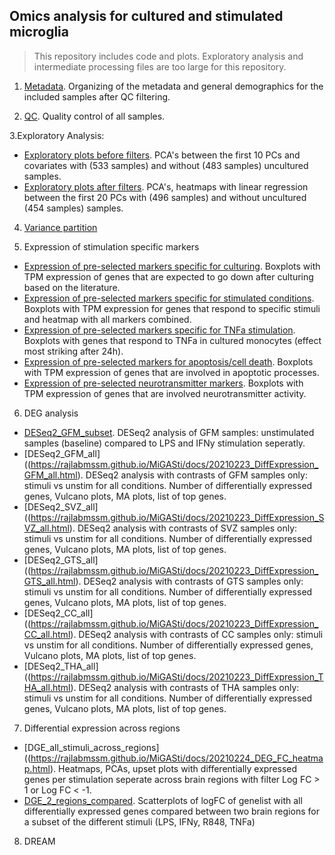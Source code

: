 ## Omics analysis for cultured and stimulated microglia 

> This repository includes code and plots. Exploratory analysis and intermediate processing files are too large for this repository.

1. [Metadata](https://rajlabmssm.github.io/MiGASti/docs/Metadata.html). Organizing of the metadata and general demographics for the included samples after QC filtering.

2. [QC](https://rajlabmssm.github.io/MiGASti/docs/QC_cor.html). Quality control of all samples.
 
3.Exploratory Analysis: 
 - [Exploratory plots before filters](https://rajlabmssm.github.io/MiGASti/docs/20210209_PCA_heatmap_before_filtering.html). PCA's between the first 10 PCs and covariates with (533 samples) and without (483 samples) uncultured samples.
 - [Exploratory plots after filters](https://rajlabmssm.github.io/MiGASti/docs/20210210_PCA_filtering.html). PCA's, heatmaps with linear regression between the first 20 PCs with (496 samples) and without uncultured (454 samples) samples.  
 
4. [Variance partition](https://rajlabmssm.github.io/MiGASti/docs/Variance_partition.html) 

5. Expression of stimulation specific markers
- [Expression of pre-selected markers specific for culturing](https://rajlabmssm.github.io/MiGASti/docs/20210217_Markers_homeostatic.html). Boxplots with TPM expression of genes that are expected to go down after culturing based on the literature.
- [Expression of pre-selected markers specific for stimulated conditions](https://rajlabmssm.github.io/MiGASti/docs/20210217_Markers_allstims.html). Boxplots with TPM expression for genes that respond to specific stimuli and heatmap with all markers combined. 
- [Expression of pre-selected markers specific for TNFa stimulation](https://rajlabmssm.github.io/MiGASti/docs/20210225_Markers_TNFa.html). Boxplots with genes that respond to TNFa in cultured monocytes (effect most striking after 24h).
- [Expression of pre-selected markers for apoptosis/cell death](https://rajlabmssm.github.io/MiGASti/docs/20210224_Markers_apoptotic.html). Boxplots with TPM expression of genes that are involved in apoptotic processes. 
- [Expression of pre-selected neurotransmitter markers](https://rajlabmssm.github.io/MiGASti/docs/20210304_Markers_neurotransmitters.html). Boxplots with TPM expression of genes that are involved neurotransmitter activity. 

6. DEG analysis
- [DESeq2_GFM_subset](https://rajlabmssm.github.io/MiGASti/docs/20210217_DiffExpression_GFM.html). DESeq2 analysis of GFM samples: unstimulated samples (baseline) compared to LPS and IFNy stimulation seperatly. 
- [DESeq2_GFM_all]((https://rajlabmssm.github.io/MiGASti/docs/20210223_DiffExpression_GFM_all.html). DESeq2 analysis with contrasts of GFM samples only: stimuli vs unstim for all conditions. Number of differentially expressed genes, Vulcano plots, MA plots, list of top genes. 
- [DESeq2_SVZ_all]((https://rajlabmssm.github.io/MiGASti/docs/20210223_DiffExpression_SVZ_all.html). DESeq2 analysis with contrasts of SVZ samples only: stimuli vs unstim for all conditions. Number of differentially expressed genes, Vulcano plots, MA plots, list of top genes. 
- [DESeq2_GTS_all]((https://rajlabmssm.github.io/MiGASti/docs/20210223_DiffExpression_GTS_all.html). DESeq2 analysis with contrasts of GTS samples only: stimuli vs unstim for all conditions. Number of differentially expressed genes, Vulcano plots, MA plots, list of top genes. 
- [DESeq2_CC_all]((https://rajlabmssm.github.io/MiGASti/docs/20210223_DiffExpression_CC_all.html). DESeq2 analysis with contrasts of CC samples only: stimuli vs unstim for all conditions. Number of differentially expressed genes, Vulcano plots, MA plots, list of top genes. 
- [DESeq2_THA_all]((https://rajlabmssm.github.io/MiGASti/docs/20210223_DiffExpression_THA_all.html). DESeq2 analysis with contrasts of THA samples only: stimuli vs unstim for all conditions. Number of differentially expressed genes, Vulcano plots, MA plots, list of top genes. 

7. Differential expression across regions
- [DGE_all_stimuli_across_regions]((https://rajlabmssm.github.io/MiGASti/docs/20210224_DEG_FC_heatmap.html). Heatmaps, PCAs, upset plots with differentially expressed genes per stimulation seperate across brain regions with filter Log FC > 1 or Log FC < -1. 
- [DGE_2_regions_compared](https://rajlabmssm.github.io/MiGASti/docs/20210223_DEG_FC_scatterplot.html). Scatterplots of logFC of genelist with all differentially expressed genes compared between two brain regions for a subset of the different stimuli (LPS, IFNy, R848, TNFa)

8. DREAM





